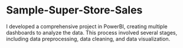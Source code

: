 # Sample-Super-Store-Sales
I developed a comprehensive project in PowerBI, creating multiple dashboards to analyze the data. This process involved several stages, including data preprocessing, data cleaning, and data visualization.
